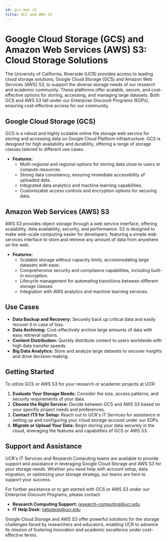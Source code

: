 ```yaml
---
id: gcs-aws-s3
title: GCS and AWS S3
---
```


# Google Cloud Storage (GCS) and Amazon Web Services (AWS) S3: Cloud Storage Solutions

The University of California, Riverside (UCR) provides access to leading cloud storage solutions, Google Cloud Storage (GCS) and Amazon Web Services (AWS) S3, to support the diverse storage needs of our research and academic community. These platforms offer scalable, secure, and cost-effective options for storing, accessing, and managing large datasets. Both GCS and AWS S3 fall under our Enterprise Discount Programs (EDPs), ensuring cost-effective access for our community.

## Google Cloud Storage (GCS)

GCS is a robust and highly scalable online file storage web service for storing and accessing data on Google Cloud Platform infrastructure. GCS is designed for high availability and durability, offering a range of storage classes tailored to different use cases.

- **Features:**
  - Multi-regional and regional options for storing data close to users or compute resources.
  - Strong data consistency, ensuring immediate accessibility of uploaded data.
  - Integrated data analytics and machine learning capabilities.
  - Customizable access controls and encryption options for securing data.

## Amazon Web Services (AWS) S3

AWS S3 provides object storage through a web service interface, offering scalability, data availability, security, and performance. S3 is designed to make web-scale computing easier for developers, featuring a simple web services interface to store and retrieve any amount of data from anywhere on the web.

- **Features:**
  - Scalable storage without capacity limits, accommodating large datasets with ease.
  - Comprehensive security and compliance capabilities, including built-in encryption.
  - Lifecycle management for automating transitions between different storage classes.
  - Integration with AWS analytics and machine learning services.

## Use Cases

- **Data Backup and Recovery:** Securely back up critical data and easily recover it in case of loss.
- **Data Archiving:** Cost-effectively archive large amounts of data with easy retrieval options.
- **Content Distribution:** Quickly distribute content to users worldwide with high data transfer speeds.
- **Big Data Analytics:** Store and analyze large datasets to uncover insights and drive decision-making.

## Getting Started

To utilize GCS or AWS S3 for your research or academic projects at UCR:

1. **Evaluate Your Storage Needs:** Consider the size, access patterns, and security requirements of your data.
2. **Choose the Right Service:** Decide between GCS and AWS S3 based on your specific project needs and preferences.
3. **Contact ITS for Setup:** Reach out to UCR's IT Services for assistance in setting up and configuring your cloud storage account under our EDPs.
4. **Migrate or Upload Your Data:** Begin storing your data securely in the cloud, leveraging the features and capabilities of GCS or AWS S3.

## Support and Assistance

UCR's IT Services and Research Computing teams are available to provide support and assistance in leveraging Google Cloud Storage and AWS S3 for your storage needs. Whether you need help with account setup, data migration, or optimizing your storage strategy, our teams are here to support your success.

For further assistance or to get started with GCS or AWS S3 under our Enterprise Discount Programs, please contact:

- **Research Computing Support:** research-computing@ucr.edu
- **IT Help Desk:** helpdesk@ucr.edu

Google Cloud Storage and AWS S3 offer powerful solutions for the storage challenges faced by researchers and educators, enabling UCR to advance its mission of fostering innovation and academic excellence under cost-effective terms.
